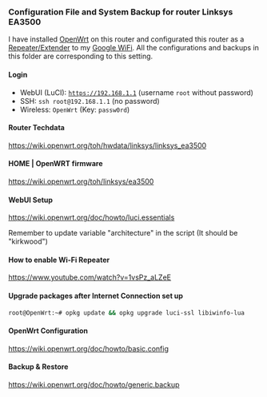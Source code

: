 ### Configuration File and System Backup for router **Linksys EA3500**

I have installed [OpenWrt](https://wiki.openwrt.org/toh/linksys/ea3500) on this router and configurated this router as a [Repeater/Extender](https://wiki.openwrt.org/doc/recipes/relayclient) to my [Google WiFi](https://madeby.google.com/wifi/). All the configurations and backups in this folder are corresponding to this setting.

#### Login
- WebUI (LuCI): [`https://192.168.1.1`](https://192.168.1.1) (username `root` without password)
- SSH: `ssh root@192.168.1.1` (no password)
- Wireless: `OpenWrt` (Key: `passw0rd`)

#### Router Techdata
https://wiki.openwrt.org/toh/hwdata/linksys/linksys_ea3500

#### HOME | OpenWRT firmware
https://wiki.openwrt.org/toh/linksys/ea3500

#### WebUI Setup
https://wiki.openwrt.org/doc/howto/luci.essentials

Remember to update variable "architecture" in the script (It should be "kirkwood")

#### How to enable Wi-Fi Repeater
https://www.youtube.com/watch?v=1vsPz_aLZeE

#### Upgrade packages after Internet Connection set up
```bash
root@OpenWrt:~# opkg update && opkg upgrade luci-ssl libiwinfo-lua
```

#### OpenWrt Configuration
https://wiki.openwrt.org/doc/howto/basic.config

#### Backup & Restore
https://wiki.openwrt.org/doc/howto/generic.backup
